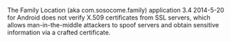 The Family Location (aka com.sosocome.family) application 3.4 2014-5-20 for Android does not verify X.509 certificates from SSL servers, which allows man-in-the-middle attackers to spoof servers and obtain sensitive information via a crafted certificate.